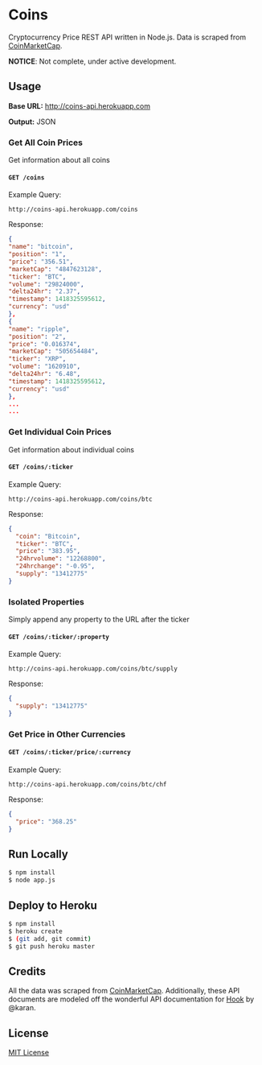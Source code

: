 # Coins

Cryptocurrency Price REST API written in Node.js. Data is scraped from [CoinMarketCap](http://coinmarketcap.com/).

**NOTICE**: Not complete, under active development.

## Usage
**Base URL:** http://coins-api.herokuapp.com

**Output:** JSON

### Get All Coin Prices

Get information about all coins

#### `GET /coins`

Example Query:
```
http://coins-api.herokuapp.com/coins
```

Response:
```json
{
"name": "bitcoin",
"position": "1",
"price": "356.51",
"marketCap": "4847623128",
"ticker": "BTC",
"volume": "29824000",
"delta24hr": "2.37",
"timestamp": 1418325595612,
"currency": "usd"
},
{
"name": "ripple",
"position": "2",
"price": "0.016374",
"marketCap": "505654484",
"ticker": "XRP",
"volume": "1620910",
"delta24hr": "6.48",
"timestamp": 1418325595612,
"currency": "usd"
},
...
...
```

### Get Individual Coin Prices

Get information about individual coins

#### `GET /coins/:ticker`

Example Query:
```
http://coins-api.herokuapp.com/coins/btc
```

Response:
```json
{
  "coin": "Bitcoin",
  "ticker": "BTC",
  "price": "383.95",
  "24hrvolume": "12268800",
  "24hrchange": "-0.95",
  "supply": "13412775"
}
```
### Isolated Properties

Simply append any property to the URL after the ticker

#### `GET /coins/:ticker/:property`

Example Query:
```
http://coins-api.herokuapp.com/coins/btc/supply
```

Response:
```json
{
  "supply": "13412775"
}
```

### Get Price in Other Currencies

#### `GET /coins/:ticker/price/:currency`

Example Query:
```
http://coins-api.herokuapp.com/coins/btc/chf
```

Response:
```json
{
  "price": "368.25"
}
```

## Run Locally
```sh
$ npm install
$ node app.js
```

## Deploy to Heroku 
```sh
$ npm install
$ heroku create
$ (git add, git commit)
$ git push heroku master
```

## Credits
All the data was scraped from [CoinMarketCap](http://coinmarketcap.com/). Additionally, these API documents are modeled off the wonderful API documentation for [Hook](https://github.com/karan/Hook) by @karan.

## License
[MIT License](LICENSE)
